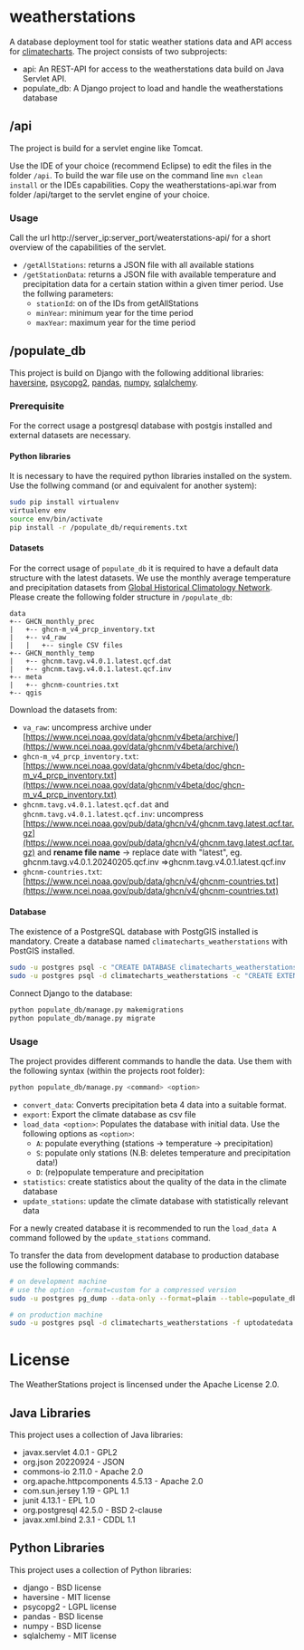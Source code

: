 # weatherstations

A database deployment tool for static weather stations data and API access for [climatecharts](https://github.com/GeoinformationSystems/climatecharts). The project consists of two subprojects:
* api: An REST-API for access to the weatherstations data build on Java Servlet API.
* populate_db: A Django project to load and handle the weatherstations database

## /api

The project is build for a servlet engine like Tomcat.

Use the IDE of your choice (recommend Eclipse) to edit the files in the folder `/api`. To build the war file use on the command line `mvn clean install` or the IDEs capabilities. Copy the weatherstations-api.war from folder /api/target to the servlet engine of your choice.

### Usage

Call the url http://server_ip:server_port/weaterstations-api/ for a short overview of the capabilities of the servlet.
* `/getAllStations`: returns a JSON file with all available stations
* `/getStationData`: returns a JSON file with available temperature and precipitation data for a certain station within a given timer period. Use the follwing parameters:
	- `stationId`: on of the IDs from getAllStations
	- `minYear`: minimum year for the time period
	- `maxYear`: maximum year for the time period

## /populate_db

This project is build on Django with the following additional libraries: [haversine](https://pypi.org/project/haversine/), [psycopg2](http://initd.org/psycopg/docs/install.html), [pandas](https://pypi.org/project/pandas/), [numpy](https://pypi.org/project/numpy/), [sqlalchemy](https://pypi.org/project/sqlalchemy/).

### Prerequisite

For the correct usage a postgresql database with postgis installed and external datasets are necessary.

#### Python libraries

It is necessary to have the required python libraries installed on the system. Use the follwing command (or and equivalent for another system):

```bash
sudo pip install virtualenv
virtualenv env
source env/bin/activate
pip install -r /populate_db/requirements.txt
```

#### Datasets

For the correct usage of `populate_db` it is required to have a default data structure with the latest datasets. We use the monthly average temperature and precipitation datasets from [Global Historical Climatology Network](https://www.ncdc.noaa.gov/ghcnm/). Please create the following folder structure in `/populate_db`:

```
data
+-- GHCN_monthly_prec
|   +-- ghcn-m_v4_prcp_inventory.txt
|   +-- v4_raw
|   |   +-- single CSV files
+-- GHCN_monthly_temp
|   +-- ghcnm.tavg.v4.0.1.latest.qcf.dat
|   +-- ghcnm.tavg.v4.0.1.latest.qcf.inv
+-- meta
|   +-- ghcnm-countries.txt
+-- qgis
```

Download the datasets from:
* `va_raw`: uncompress archive under [https://www.ncei.noaa.gov/data/ghcnm/v4beta/archive/](https://www.ncei.noaa.gov/data/ghcnm/v4beta/archive/)
* `ghcn-m_v4_prcp_inventory.txt`: [https://www.ncei.noaa.gov/data/ghcnm/v4beta/doc/ghcn-m_v4_prcp_inventory.txt](https://www.ncei.noaa.gov/data/ghcnm/v4beta/doc/ghcn-m_v4_prcp_inventory.txt)
* `ghcnm.tavg.v4.0.1.latest.qcf.dat` and `ghcnm.tavg.v4.0.1.latest.qcf.inv`: uncompress [https://www.ncei.noaa.gov/pub/data/ghcn/v4/ghcnm.tavg.latest.qcf.tar.gz](https://www.ncei.noaa.gov/pub/data/ghcn/v4/ghcnm.tavg.latest.qcf.tar.gz) and **rename file name** -> replace date with "latest", eg. ghcnm.tavg.v4.0.1.20240205.qcf.inv =>ghcnm.tavg.v4.0.1.latest.qcf.inv
* `ghcnm-countries.txt`: [https://www.ncei.noaa.gov/pub/data/ghcn/v4/ghcnm-countries.txt](https://www.ncei.noaa.gov/pub/data/ghcn/v4/ghcnm-countries.txt)


#### Database

The existence of a PostgreSQL database with PostgGIS installed is mandatory.
Create a database named `climatecharts_weatherstations` with PostGIS installed.

```bash
sudo -u postgres psql -c "CREATE DATABASE climatecharts_weatherstations"
sudo -u postgres psql -d climatecharts_weatherstations -c "CREATE EXTENSION postgis"
```

Connect Django to the database:

```bash
python populate_db/manage.py makemigrations
python populate_db/manage.py migrate
```

### Usage

The project provides different commands to handle the data. Use them with the following syntax (within the projects root folder):

```bash
python populate_db/manage.py <command> <option>
```

* `convert_data`: Converts precipitation beta 4 data into a suitable format.
* `export`: Export the climate database as csv file
* `load_data <option>`: Populates the database with initial data. Use the following options as `<option>`:
	- `A`: populate everything (stations -> temperature -> precipitation)
	- `S`: populate only stations (N.B: deletes temperature and precipitation data!)
	- `D`: (re)populate temperature and precipitation
* `statistics`: create statistics about the quality of the data in the climate database
* `update_stations`: update the climate database with statistically relevant data

For a newly created database it is recommended to run the `load_data A` command followed by the `update_stations` command.

To transfer the data from development database to production database use the following commands:

```bash
# on development machine
# use the option -format=custom for a compressed version
sudo -u postgres pg_dump --data-only --format=plain --table=populate_db_station --table=populate_db_stationdata --table=populate_db_stationduplicate climatecharts_weatherstations > uptodatedata.sql

# on production machine
sudo -u postgres psql -d climatecharts_weatherstations -f uptodatedata.sql
```

# License

The WeatherStations project is lincensed under the Apache License 2.0.

## Java Libraries

This project uses a collection of Java libraries:

* javax.servlet 4.0.1 - GPL2
* org.json 20220924 - JSON
* commons-io 2.11.0 - Apache 2.0
* org.apache.httpcomponents 4.5.13 - Apache 2.0
* com.sun.jersey 1.19 - GPL 1.1
* junit 4.13.1 - EPL 1.0
* org.postgresql 42.5.0 - BSD 2-clause
* javax.xml.bind 2.3.1 - CDDL 1.1

## Python Libraries

This project uses a collection of Python libraries:

* django - BSD license
* haversine - MIT license
* psycopg2 - LGPL license
* pandas - BSD license
* numpy - BSD license
* sqlalchemy - MIT license
